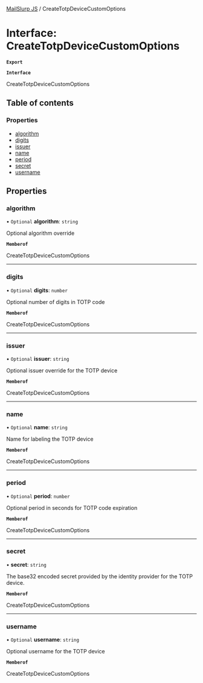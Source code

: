 [MailSlurp JS](../README.md) / CreateTotpDeviceCustomOptions

# Interface: CreateTotpDeviceCustomOptions

**`Export`**

**`Interface`**

CreateTotpDeviceCustomOptions

## Table of contents

### Properties

- [algorithm](CreateTotpDeviceCustomOptions.md#algorithm)
- [digits](CreateTotpDeviceCustomOptions.md#digits)
- [issuer](CreateTotpDeviceCustomOptions.md#issuer)
- [name](CreateTotpDeviceCustomOptions.md#name)
- [period](CreateTotpDeviceCustomOptions.md#period)
- [secret](CreateTotpDeviceCustomOptions.md#secret)
- [username](CreateTotpDeviceCustomOptions.md#username)

## Properties

### algorithm

• `Optional` **algorithm**: `string`

Optional algorithm override

**`Memberof`**

CreateTotpDeviceCustomOptions

___

### digits

• `Optional` **digits**: `number`

Optional number of digits in TOTP code

**`Memberof`**

CreateTotpDeviceCustomOptions

___

### issuer

• `Optional` **issuer**: `string`

Optional issuer override for the TOTP device

**`Memberof`**

CreateTotpDeviceCustomOptions

___

### name

• `Optional` **name**: `string`

Name for labeling the TOTP device

**`Memberof`**

CreateTotpDeviceCustomOptions

___

### period

• `Optional` **period**: `number`

Optional period in seconds for TOTP code expiration

**`Memberof`**

CreateTotpDeviceCustomOptions

___

### secret

• **secret**: `string`

The base32 encoded secret provided by the identity provider for the TOTP device.

**`Memberof`**

CreateTotpDeviceCustomOptions

___

### username

• `Optional` **username**: `string`

Optional username for the TOTP device

**`Memberof`**

CreateTotpDeviceCustomOptions
